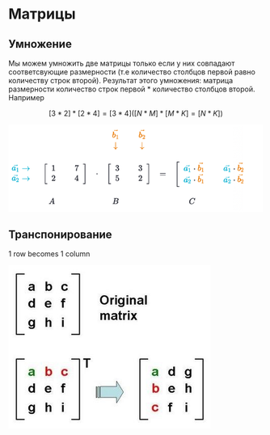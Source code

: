 # Матрицы

## **Умножение**

Мы можем умножить две матрицы только если у них совпадают соответсвующие размерности (т.е количество столбцов первой равно количеству строк второй). Результат этого умножения: матрица размерности количество строк первой * количество столбцов второй. Например

$$[3*2] * [2*4] = [3*4] ([N*M] * [M*K] = [N*K])$$

![](Matrixes/matrix_dot.png)

## **Транспонирование**

1 row becomes 1 column

![](Matrixes/matrix_t.jpeg)